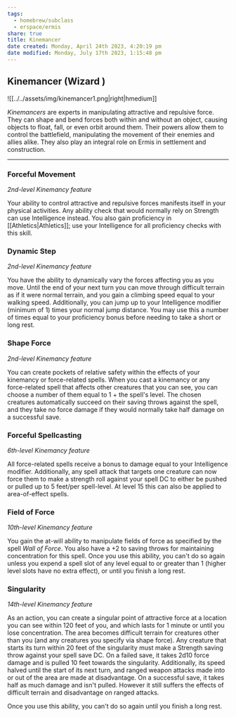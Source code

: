 ```yaml
---
tags:
  - homebrew/subclass
  - erspace/ermis
share: true
title: Kinemancer
date created: Monday, April 24th 2023, 4:20:19 pm
date modified: Monday, July 17th 2023, 1:15:48 pm
---
```


## Kinemancer (Wizard )

![[../../assets/img/kinemancer1.png|right|hmedium]]

*Kinemancers* are experts in manipulating attractive and repulsive force. They can shape and bend forces both within and without an object, causing objects to float, fall, or even orbit around them. Their powers allow them to control the battlefield, manipulating the movement of their enemies and allies alike. They also play an integral role on Ermis in settlement and construction.

---

### Forceful Movement

*2nd-level Kinemancy feature*

Your ability to control attractive and repulsive forces manifests itself in your physical activities. Any ability check that would normally rely on Strength can use Intelligence instead. You also gain proficiency in [[Athletics|Athletics]]; use your Intelligence for all proficiency checks with this skill. 

### Dynamic Step

*2nd-level Kinemancy feature*

You have the ability to dynamically vary the forces affecting you as you move. Until the end of your next turn you can move through difficult terrain as if it were normal terrain, and you gain a climbing speed equal to your walking speed. Additionally, you can jump up to your Intelligence modifier (minimum of 1) times your normal jump distance. You may use this a number of times equal to your proficiency bonus before needing to take a short or long rest. 

### Shape Force

*2nd-level Kinemancy feature*

You can create pockets of relative safety within the effects of your kinemancy or force-related spells. When you cast a kinemancy or any force-related spell that affects other creatures that you can see, you can choose a number of them equal to 1 + the spell\'s level. The chosen creatures automatically succeed on their saving throws against the spell, and they take no force damage if they would normally take half damage on a successful save.

### Forceful Spellcasting

*6th-level Kinemancy feature*

All force-related spells receive a bonus to damage equal to your Intelligence modifier. Additionally, any spell attack that targets one creature can now force them to make a strength roll against your spell DC to either be pushed or pulled up to 5 feet/per spell-level. At level 15 this can also be applied to area-of-effect spells. 

### Field of Force

*10th-level Kinemancy feature*

You gain the at-will ability to manipulate fields of force as specified by the spell *Wall of Force*. You also have a +2 to saving throws for maintaining concentration for this spell. Once you use this ability, you can\'t do so again unless you expend a spell slot of any level equal to or greater than 1 (higher level slots have no extra effect), or until you finish a long rest.

### Singularity

*14th-level Kinemancy feature*

As an action, you can create a singular point of attractive force at a location you can see within 120 feet of you, and which lasts for 1 minute or until you lose concentration. The area becomes difficult terrain for creatures other than you (and any creatures you specify via shape force).  Any creature that starts its turn within 20 feet of the singularity must make a Strength saving throw against your spell save DC. On a failed save, it takes 2d10 force damage and is pulled 10 feet towards the singularity. Additionally, its speed halved until the start of its next turn, and ranged weapon attacks made into or out of the area are made at disadvantage. On a successful save, it takes half as much damage and isn't pulled. However it still suffers the effects of difficult terrain and disadvantage on ranged attacks. 

Once you use this ability, you can't do so again until you finish a long rest.
